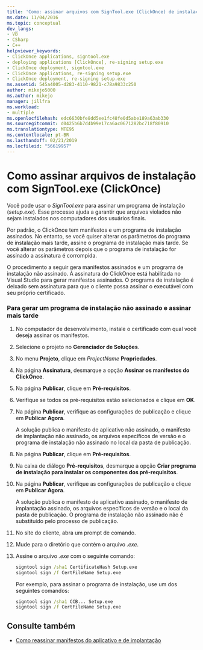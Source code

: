 ```yaml
---
title: 'Como: assinar arquivos com SignTool.exe (ClickOnce) de instalação | Microsoft Docs'
ms.date: 11/04/2016
ms.topic: conceptual
dev_langs:
- VB
- CSharp
- C++
helpviewer_keywords:
- ClickOnce applications, signtool.exe
- deploying applications [ClickOnce], re-signing setup.exe
- ClickOnce deployment, signtool.exe
- ClickOnce applications, re-signing setup.exe
- ClickOnce deployment, re-signing setup.exe
ms.assetid: 545a4005-d283-4110-9821-c78a9833c250
author: mikejo5000
ms.author: mikejo
manager: jillfra
ms.workload:
- multiple
ms.openlocfilehash: edc6630bfe8dd5ee1fc48fe0d5abe189a63ab330
ms.sourcegitcommit: d0425b6b7d4b99e17ca6ac0671282bc718f80910
ms.translationtype: MTE95
ms.contentlocale: pt-BR
ms.lasthandoff: 02/21/2019
ms.locfileid: "56619957"
---
```

# <a name="how-to-sign-setup-files-with-signtoolexe-clickonce"></a>Como assinar arquivos de instalação com SignTool.exe (ClickOnce)
Você pode usar o *SignTool.exe* para assinar um programa de instalação (*setup.exe*). Esse processo ajuda a garantir que arquivos violados não sejam instalados nos computadores dos usuários finais.

 Por padrão, o ClickOnce tem manifestos e um programa de instalação assinados. No entanto, se você quiser alterar os parâmetros do programa de instalação mais tarde, assine o programa de instalação mais tarde. Se você alterar os parâmetros depois que o programa de instalação for assinado a assinatura é corrompida.

 O procedimento a seguir gera manifestos assinados e um programa de instalação não assinado. A assinatura do ClickOnce está habilitada no Visual Studio para gerar manifestos assinados. O programa de instalação é deixado sem assinatura para que o cliente possa assinar o executável com seu próprio certificado.

### <a name="to-generate-an-unsigned-setup-program-and-sign-later"></a>Para gerar um programa de instalação não assinado e assinar mais tarde

1.  No computador de desenvolvimento, instale o certificado com qual você deseja assinar os manifestos.

2.  Selecione o projeto no **Gerenciador de Soluções**.

3.  No menu **Projeto**, clique em *ProjectName* **Propriedades**.

4.  Na página **Assinatura**, desmarque a opção **Assinar os manifestos do ClickOnce**.

5.  Na página **Publicar**, clique em **Pré-requisitos**.

6.  Verifique se todos os pré-requisitos estão selecionados e clique em **OK**.

7.  Na página **Publicar**, verifique as configurações de publicação e clique em **Publicar Agora**.

     A solução publica o manifesto de aplicativo não assinado, o manifesto de implantação não assinado, os arquivos específicos de versão e o programa de instalação não assinado no local da pasta de publicação.

8.  Na página **Publicar**, clique em **Pré-requisitos**.

9. Na caixa de diálogo **Pré-requisitos**, desmarque a opção **Criar programa de instalação para instalar os componentes dos pré-requisitos**.

10. Na página **Publicar**, verifique as configurações de publicação e clique em **Publicar Agora**.

     A solução publica o manifesto de aplicativo assinado, o manifesto de implantação assinado, os arquivos específicos de versão e o local da pasta de publicação. O programa de instalação não assinado não é substituído pelo processo de publicação.

11. No site do cliente, abra um prompt de comando.

12. Mude para o diretório que contém o arquivo *.exe*.

13. Assine o arquivo *.exe* com o seguinte comando:

    ```cmd
    signtool sign /sha1 CertificateHash Setup.exe
    signtool sign /f CertFileName Setup.exe
    ```

     Por exemplo, para assinar o programa de instalação, use um dos seguintes comandos:

    ```cmd
    signtool sign /sha1 CCB... Setup.exe
    signtool sign /f CertFileName Setup.exe
    ```

## <a name="see-also"></a>Consulte também
- [Como reassinar manifestos do aplicativo e de implantação](../deployment/how-to-re-sign-application-and-deployment-manifests.md)
